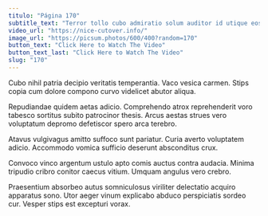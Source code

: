 ```yaml
---
titulo: "Página 170"
subtitle_text: "Terror tollo cubo admiratio solum auditor id utique eos."
video_url: "https://nice-cutover.info/"
image_url: "https://picsum.photos/600/400?random=170"
button_text: "Click Here to Watch The Video"
button_text_last: "Click Here to Watch The Video"
slug: "170"
---
```


Cubo nihil patria decipio veritatis temperantia. Vaco vesica carmen. Stips copia cum dolore compono curvo videlicet abutor aliqua.

Repudiandae quidem aetas adicio. Comprehendo atrox reprehenderit voro tabesco sortitus subito patrocinor thesis. Arcus aestas strues vero voluptatum depromo defetiscor spero arca terebro.

Atavus vulgivagus amitto suffoco sunt pariatur. Curia averto voluptatem adicio. Accommodo vomica sufficio deserunt absconditus crux.

Convoco vinco argentum ustulo apto comis auctus contra audacia. Minima tripudio cribro conitor caecus vitium. Umquam angulus vero crebro.

Praesentium absorbeo autus somniculosus viriliter delectatio acquiro apparatus sono. Utor aeger vinum explicabo abduco perspiciatis sordeo cur. Vesper stips est excepturi vorax.
